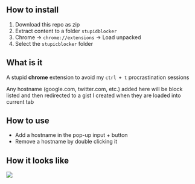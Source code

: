 ## How to install

1. Download this repo as zip
2. Extract content to a folder `stupidblocker`
3. Chrome -> `chrome://extensions` -> Load unpacked
4. Select the `stupicblocker` folder

## What is it

A stupid **chrome** extension to avoid my `ctrl + t` procrastination sessions

Any hostname (google.com, twitter.com, etc.) added here will be block listed and then redirected to a gist I created when they are loaded into current tab

## How to use

- Add a hostname in the pop-up input + button
- Remove a hostname by double clicking it

## How it looks like

<kbd>
  <img src="https://user-images.githubusercontent.com/51419598/163733683-cb20e9f3-dc8b-496d-9057-084a7b13be76.png" />
</kbd>
